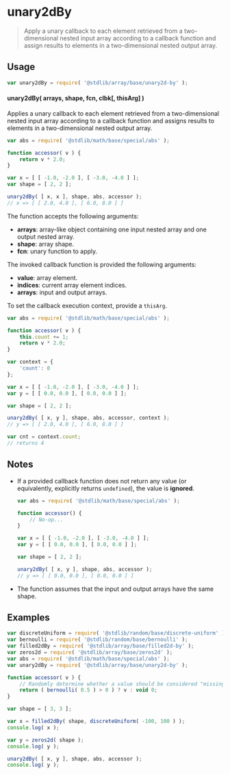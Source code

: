 <!--

@license Apache-2.0

Copyright (c) 2023 The Stdlib Authors.

Licensed under the Apache License, Version 2.0 (the "License");
you may not use this file except in compliance with the License.
You may obtain a copy of the License at

   http://www.apache.org/licenses/LICENSE-2.0

Unless required by applicable law or agreed to in writing, software
distributed under the License is distributed on an "AS IS" BASIS,
WITHOUT WARRANTIES OR CONDITIONS OF ANY KIND, either express or implied.
See the License for the specific language governing permissions and
limitations under the License.

-->

# unary2dBy

> Apply a unary callback to each element retrieved from a two-dimensional nested input array according to a callback function and assign results to elements in a two-dimensional nested output array.

<section class="intro">

</section>

<!-- /.intro -->

<section class="usage">

## Usage

```javascript
var unary2dBy = require( '@stdlib/array/base/unary2d-by' );
```

#### unary2dBy( arrays, shape, fcn, clbk\[, thisArg] )

Applies a unary callback to each element retrieved from a two-dimensional nested input array according to a callback function and assigns results to elements in a two-dimensional nested output array.

```javascript
var abs = require( '@stdlib/math/base/special/abs' );

function accessor( v ) {
    return v * 2.0;
}

var x = [ [ -1.0, -2.0 ], [ -3.0, -4.0 ] ];
var shape = [ 2, 2 ];

unary2dBy( [ x, x ], shape, abs, accessor );
// x => [ [ 2.0, 4.0 ], [ 6.0, 8.0 ] ]
```

The function accepts the following arguments:

-   **arrays**: array-like object containing one input nested array and one output nested array.
-   **shape**: array shape.
-   **fcn**: unary function to apply.

The invoked callback function is provided the following arguments:

-   **value**: array element.
-   **indices**: current array element indices.
-   **arrays**: input and output arrays.

To set the callback execution context, provide a `thisArg`.

<!-- eslint-disable no-invalid-this -->

```javascript
var abs = require( '@stdlib/math/base/special/abs' );

function accessor( v ) {
    this.count += 1;
    return v * 2.0;
}

var context = {
    'count': 0
};

var x = [ [ -1.0, -2.0 ], [ -3.0, -4.0 ] ];
var y = [ [ 0.0, 0.0 ], [ 0.0, 0.0 ] ];

var shape = [ 2, 2 ];

unary2dBy( [ x, y ], shape, abs, accessor, context );
// y => [ [ 2.0, 4.0 ], [ 6.0, 8.0 ] ]

var cnt = context.count;
// returns 4
```

</section>

<!-- /.usage -->

<section class="notes">

## Notes

-   If a provided callback function does not return any value (or equivalently, explicitly returns `undefined`), the value is **ignored**.

    ```javascript
    var abs = require( '@stdlib/math/base/special/abs' );

    function accessor() {
        // No-op...
    }

    var x = [ [ -1.0, -2.0 ], [ -3.0, -4.0 ] ];
    var y = [ [ 0.0, 0.0 ], [ 0.0, 0.0 ] ];

    var shape = [ 2, 2 ];

    unary2dBy( [ x, y ], shape, abs, accessor );
    // y => [ [ 0.0, 0.0 ], [ 0.0, 0.0 ] ]
    ```

-   The function assumes that the input and output arrays have the same shape.

</section>

<!-- /.notes -->

<section class="examples">

## Examples

<!-- eslint no-undef: "error" -->

```javascript
var discreteUniform = require( '@stdlib/random/base/discrete-uniform' ).factory;
var bernoulli = require( '@stdlib/random/base/bernoulli' );
var filled2dBy = require( '@stdlib/array/base/filled2d-by' );
var zeros2d = require( '@stdlib/array/base/zeros2d' );
var abs = require( '@stdlib/math/base/special/abs' );
var unary2dBy = require( '@stdlib/array/base/unary2d-by' );

function accessor( v ) {
    // Randomly determine whether a value should be considered "missing":
    return ( bernoulli( 0.5 ) > 0 ) ? v : void 0;
}

var shape = [ 3, 3 ];

var x = filled2dBy( shape, discreteUniform( -100, 100 ) );
console.log( x );

var y = zeros2d( shape );
console.log( y );

unary2dBy( [ x, y ], shape, abs, accessor );
console.log( y );
```

</section>

<!-- /.examples -->

<!-- Section for related `stdlib` packages. Do not manually edit this section, as it is automatically populated. -->

<section class="related">

</section>

<!-- /.related -->

<!-- Section for all links. Make sure to keep an empty line after the `section` element and another before the `/section` close. -->

<section class="links">

</section>

<!-- /.links -->
